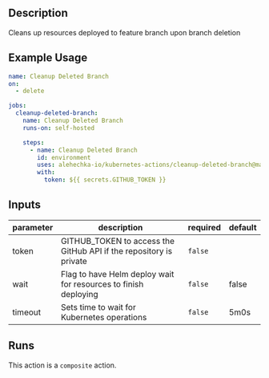 <!-- action-docs-description -->
## Description

Cleans up resources deployed to feature branch upon branch deletion


<!-- action-docs-description -->

## Example Usage

```yaml
name: Cleanup Deleted Branch
on:
  - delete

jobs:
  cleanup-deleted-branch:
    name: Cleanup Deleted Branch
    runs-on: self-hosted

    steps:
      - name: Cleanup Deleted Branch
        id: environment
        uses: alehechka-io/kubernetes-actions/cleanup-deleted-branch@main
        with:
          token: ${{ secrets.GITHUB_TOKEN }}
```

<!-- action-docs-inputs -->
## Inputs

| parameter | description | required | default |
| - | - | - | - |
| token | GITHUB_TOKEN to access the GitHub API if the repository is private | `false` |  |
| wait | Flag to have Helm deploy wait for resources to finish deploying | `false` | false |
| timeout | Sets time to wait for Kubernetes operations | `false` | 5m0s |



<!-- action-docs-inputs -->

<!-- action-docs-outputs -->

<!-- action-docs-outputs -->

<!-- action-docs-runs -->
## Runs

This action is a `composite` action.


<!-- action-docs-runs -->

